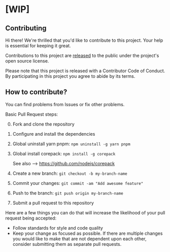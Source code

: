 # [WIP]

## Contributing

Hi there! We're thrilled that you'd like to contribute to this project. Your help is essential for keeping it great.

Contributions to this project are [released](https://help.github.com/articles/github-terms-of-service/#6-contributions-under-repository-license) to the public under the project's open source license.

Please note that this project is released with a Contributor Code of Conduct. By participating in this project you agree to abide by its terms.

## How to contribute?

You can find problems from Issues or fix other problems.

Basic Pull Request steps:


0. Fork and clone the repository
1. Configure and install the dependencies

2. Global uninstall yarn pnpm: `npm uninstall -g yarn pnpm`
3. Global install corepack: `npm install -g corepack`

   See also --> https://github.com/nodejs/corepack
4. Create a new branch: `git checkout -b my-branch-name`
5. Commit your changes: `git commit -am "Add awesome feature"`
6. Push to the branch: `git push origin my-branch-name`
7. Submit a pull request to this repository

Here are a few things you can do that will increase the likelihood of your pull request being accepted:

- Follow standards for style and code quality
- Keep your change as focused as possible. If there are multiple changes you would like to make that are not dependent upon each other, consider submitting them as separate pull requests.
